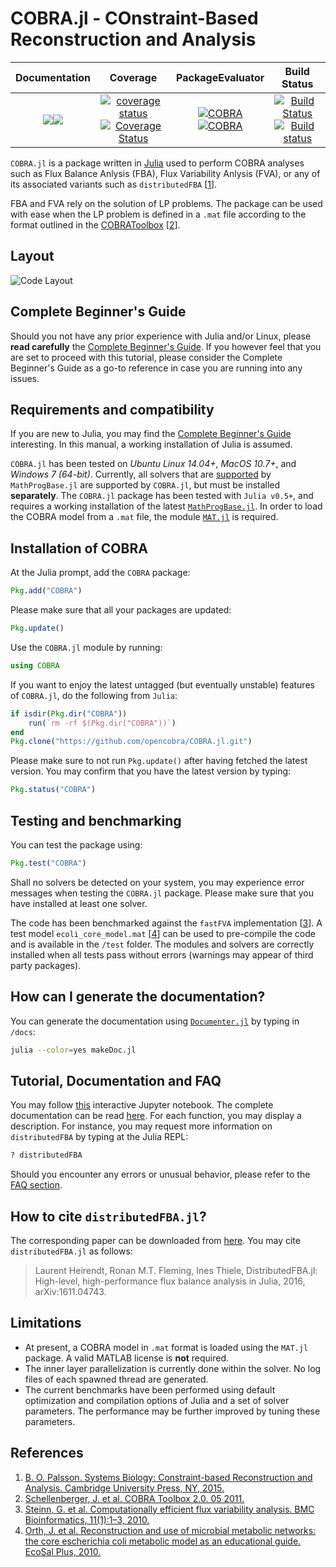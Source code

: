 COBRA.jl - COnstraint-Based Reconstruction and Analysis
=======================================================

| **Documentation**    | **Coverage**         | **PackageEvaluator** | **Build Status**     |
|:--------------------:|:--------------------:|:--------------------:|:--------------------:|
| [![](https://img.shields.io/badge/docs-stable-blue.svg)](https://opencobra.github.io/COBRA.jl/stable)[![](https://img.shields.io/badge/docs-latest-blue.svg)](https://opencobra.github.io/COBRA.jl/latest) | [![coverage status](http://codecov.io/github/opencobra/COBRA.jl/coverage.svg?branch=master)](http://codecov.io/github/opencobra/COBRA.jl?branch=master)[![Coverage Status](https://coveralls.io/repos/github/opencobra/COBRA.jl/badge.svg?branch=master)](https://coveralls.io/github/opencobra/COBRA.jl?branch=master) | [![COBRA](http://pkg.julialang.org/badges/COBRA_0.5.svg)](http://pkg.julialang.org/?pkg=COBRA)[![COBRA](http://pkg.julialang.org/badges/COBRA_0.6.svg)](http://pkg.julialang.org/?pkg=COBRA) | [![Build Status](https://travis-ci.org/opencobra/COBRA.jl.svg?branch=master)](https://travis-ci.org/opencobra/COBRA.jl)[![Build status](https://ci.appveyor.com/api/projects/status/10gweiiiby18ucy5/branch/master?svg=true)](https://ci.appveyor.com/project/laurentheirendt/cobra-jl/branch/master) ||

`COBRA.jl` is a package written in [Julia](http://julialang.org/downloads/) used to perform COBRA analyses such as Flux Balance Anlysis (FBA), Flux Variability Anlysis (FVA), or any of its associated variants such as `distributedFBA` [[1](#References-1)].

FBA and FVA rely on the solution of LP problems. The package can be used with ease when the LP problem is defined in a `.mat` file according to the format outlined in the [COBRAToolbox](https://github.com/opencobra/cobratoolbox) [[2](#References-1)].

Layout
-------

![Code Layout](https://raw.githubusercontent.com/opencobra/COBRA.jl/master/docs/src/assets/codeLayout.jpg)

Complete Beginner's Guide
--------------------------

Should you not have any prior experience with Julia and/or Linux, please **read carefully** the [Complete Beginner's Guide](http://opencobra.github.io/COBRA.jl/stable/cbg.html). If you however feel that you are set to proceed with this tutorial, please consider the Complete Beginner's Guide as a go-to reference in case you are running into any issues.

Requirements and compatibility
------------------------------

>
If you are new to Julia, you may find the [Complete Beginner's Guide](http://opencobra.github.io/COBRA.jl/stable/cbg.html) interesting. In this manual, a working installation of Julia is assumed.
>

`COBRA.jl` has been tested on *Ubuntu Linux 14.04+*, *MacOS 10.7+*, and *Windows 7 (64-bit)*. Currently, all solvers that are [supported](https://github.com/JuliaOpt/MathProgBase.jl/blob/master/src/defaultsolvers.jl) by `MathProgBase.jl` are supported by `COBRA.jl`, but must be installed **separately**. The `COBRA.jl` package has been tested with `Julia v0.5+`, and requires a working installation of the latest [`MathProgBase.jl`](https://github.com/JuliaOpt/MathProgBase.jl). In order to load the COBRA model from a `.mat` file, the module [`MAT.jl`](https://github.com/simonster/MAT.jl) is required.

Installation of COBRA
---------------------

At the Julia prompt, add the `COBRA` package:
```Julia
Pkg.add("COBRA")
```
Please make sure that all your packages are updated:
```Julia
Pkg.update()
```

Use the `COBRA.jl` module by running:
```Julia
using COBRA
```

If you want to enjoy the latest untagged (but eventually unstable) features of `COBRA.jl`, do the following from `Julia`:
```Julia
if isdir(Pkg.dir("COBRA"))
    run(`rm -rf $(Pkg.dir("COBRA"))`)
end
Pkg.clone("https://github.com/opencobra/COBRA.jl.git")
```
Please make sure to not run `Pkg.update()` after having fetched the latest version. You may confirm that you have the latest version by typing:
```Julia
Pkg.status("COBRA")
```

Testing and benchmarking
------------------------

You can test the package using:
```Julia
Pkg.test("COBRA")
```
Shall no solvers be detected on your system, you may experience error messages when testing the `COBRA.jl` package. Please make sure that you have installed at least one solver.

The code has been benchmarked against the `fastFVA` implementation [[3](#References-1)]. A test model `ecoli_core_model.mat` [[4](#References-1)] can be used to pre-compile the code and is available in the `/test` folder. The modules and solvers are correctly installed when all tests pass without errors (warnings may appear of third party packages).

How can I generate the documentation?
-------------------------------------

You can generate the documentation using [`Documenter.jl`](https://github.com/JuliaDocs/Documenter.jl) by typing in `/docs`:
```sh
julia --color=yes makeDoc.jl
```

Tutorial, Documentation and FAQ
-------------------------------

You may follow [this](https://github.com/opencobra/COBRA.jl/tree/master/docs/tutorial) interactive Jupyter notebook. The complete documentation can be read [here](http://opencobra.github.io/COBRA.jl). For each function, you may display a description. For instance, you may request more information on `distributedFBA` by typing at the Julia REPL:
```Julia
? distributedFBA
```
Should you encounter any errors or unusual behavior, please refer to the [FAQ section](http://opencobra.github.io/COBRA.jl/stable/faq.html).

How to cite `distributedFBA.jl`?
-----------------------------------------------

The corresponding paper can be downloaded from [here](https://arxiv.org/abs/1611.04743). You may cite `distributedFBA.jl` as follows:

> Laurent Heirendt, Ronan M.T. Fleming, Ines Thiele, DistributedFBA.jl: High-level, high-performance flux balance analysis in Julia, 2016, arXiv:1611.04743.

Limitations
-----------

- At present, a COBRA model in `.mat` format is loaded using the `MAT.jl` package. A valid MATLAB license is **not** required.
- The inner layer parallelization is currently done within the solver. No log files of each spawned thread are generated.
- The current benchmarks have been performed using default optimization and compilation options of Julia and a set of solver parameters. The performance may be further improved by tuning these parameters.

References
-----------

1. [B. O. Palsson. Systems Biology: Constraint-based Reconstruction and Analysis. Cambridge University Press, NY, 2015.](http://www.cambridge.org/us/academic/subjects/life-sciences/genomics-bioinformatics-and-systems-biology/systems-biology-constraint-based-reconstruction-and-analysis?format=HB)
2. [Schellenberger, J. et al. COBRA Toolbox 2.0. 05 2011.](https://github.com/opencobra/cobratoolbox)
3. [Steinn, G. et al. Computationally efficient flux variability analysis. BMC Bioinformatics, 11(1):1–3, 2010.](https://bmcbioinformatics.biomedcentral.com/articles/10.1186/1471-2105-11-489)
4. [Orth, J. et al. Reconstruction and use of microbial metabolic networks: the core escherichia coli metabolic model as an educational guide. EcoSal Plus, 2010.](http://gcrg.ucsd.edu/Downloads/EcoliCore)
